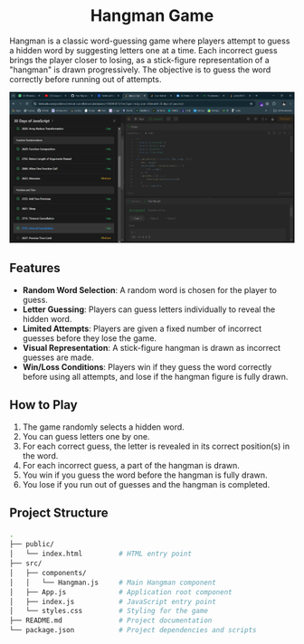 <h1 align="center">Hangman Game</h1>


Hangman is a classic word-guessing game where players attempt to guess a hidden word by suggesting letters one at a time. Each incorrect guess brings the player closer to losing, as a stick-figure representation of a "hangman" is drawn progressively. The objective is to guess the word correctly before running out of attempts.


![First loading Page](https://github.com/ashish8513/30-days-javascript-leetCode-challenges/blob/main/leetcode.png)
## Features

- **Random Word Selection**: A random word is chosen for the player to guess.
- **Letter Guessing**: Players can guess letters individually to reveal the hidden word.
- **Limited Attempts**: Players are given a fixed number of incorrect guesses before they lose the game.
- **Visual Representation**: A stick-figure hangman is drawn as incorrect guesses are made.
- **Win/Loss Conditions**: Players win if they guess the word correctly before using all attempts, and lose if the hangman figure is fully drawn.

## How to Play

1. The game randomly selects a hidden word.
2. You can guess letters one by one.
3. For each correct guess, the letter is revealed in its correct position(s) in the word.
4. For each incorrect guess, a part of the hangman is drawn.
5. You win if you guess the word before the hangman is fully drawn.
6. You lose if you run out of guesses and the hangman is completed.

## Project Structure

```bash
.
├── public/
│   └── index.html         # HTML entry point
├── src/
│   ├── components/
│   │   └── Hangman.js     # Main Hangman component
│   ├── App.js             # Application root component
│   ├── index.js           # JavaScript entry point
│   └── styles.css         # Styling for the game
├── README.md              # Project documentation
└── package.json           # Project dependencies and scripts
